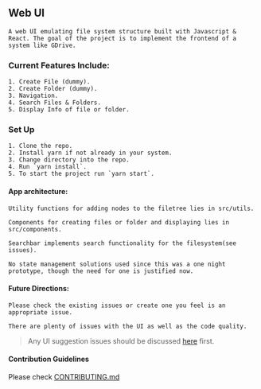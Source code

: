 ## Web UI

`A web UI emulating file system structure built with Javascript & React.
The goal of the project is to implement the frontend of a system like GDrive.`

### Current Features Include:

    1. Create File (dummy).
    2. Create Folder (dummy).
    3. Navigation.
    4. Search Files & Folders.
    5. Display Info of file or folder.

### Set Up

    1. Clone the repo.
    2. Install yarn if not already in your system.
    3. Change directory into the repo.
    4. Run `yarn install`.
    5. To start the project run `yarn start`.

#### App architecture:

```
Utility functions for adding nodes to the filetree lies in src/utils.

Components for creating files or folder and displaying lies in src/components.

Searchbar implements search functionality for the filesystem(see issues).

No state management solutions used since this was a one night prototype, though the need for one is justified now.
```

#### Future Directions:

```
Please check the existing issues or create one you feel is an appropriate issue.

There are plenty of issues with the UI as well as the code quality.
```

> Any UI suggestion issues should be discussed [here](https://github.com/zamhaq/web-ui/issues/1) first.


#### Contribution Guidelines

Please check [CONTRIBUTING.md](CONTRIBUTING.md)